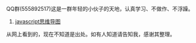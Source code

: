 QQ群(555892517)这是一群年轻的小伙子的天地，认真学习、不做作、不浮躁。

1. [javascript思维导图](https://github.com/FrontAndEndWireless/LearnFrontAndEnd/jsMindMap/)

从网上看到的，现在不知道是出处。如有人知道请告知我，感谢其整理。
